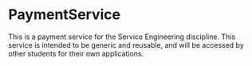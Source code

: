 # PaymentService
This is a payment service for the Service Engineering discipline. This service is intended to be generic and reusable, and will be accessed by other students for their own applications.
